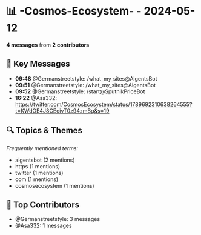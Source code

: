 # 📊 -Cosmos-Ecosystem- - 2024-05-12
**4 messages** from **2 contributors**

## 💬 Key Messages
- **09:48** @Germanstreetstyle: /what_my_sites@AigentsBot
- **09:51** @Germanstreetstyle: /what_my_sites@AigentsBot
- **09:52** @Germanstreetstyle: /start@SputnikPriceBot
- **16:22** @Asa332: https://twitter.com/CosmosEcosystem/status/1789692310638264555?t=KWdOE4J8CEoivT0z94zmBg&s=19

## 🔍 Topics & Themes
*Frequently mentioned terms:*
- aigentsbot (2 mentions)
- https (1 mentions)
- twitter (1 mentions)
- com (1 mentions)
- cosmosecosystem (1 mentions)

## 👥 Top Contributors
- @Germanstreetstyle: 3 messages
- @Asa332: 1 messages